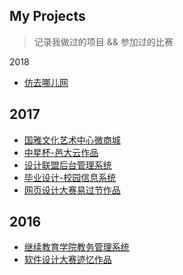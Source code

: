 My Projects
-------- 
> 记录我做过的项目 && 参加过的比赛

2018

- [仿去哪儿网](/project-code/travel/index.html)

2017
----

- [国雅文化艺术中心微商城](2017/国雅文化艺术中心微商城/国雅文化艺术中心微商城.md)
- [中星杯-邑大云作品](2017/中星杯-邑大云作品/中星杯-邑大云作品.md)
- [设计联盟后台管理系统](2017/设计联盟后台管理系统/设计联盟后台管理系统.md)
- [毕业设计-校园信息系统](2017/毕业设计-校园信息系统/毕业设计-校园信息系统.md)
- [网页设计大赛易过节作品](2017/网页设计大赛易过节作品/网页设计大赛易过节作品.md)

2016
----

- [继续教育学院教务管理系统](2016/继续教育学院教务管理系统.md)
- [软件设计大赛迹忆作品](2016/软件设计大赛迹忆作品.md)